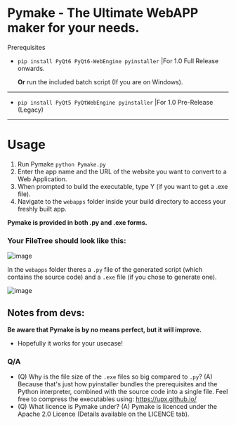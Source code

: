 # Pymake - The Ultimate WebAPP maker for your needs.


Prerequisites

- ```pip install PyQt6 PyQt6-WebEngine pyinstaller``` |For 1.0 Full Release onwards.

  **Or** run the included batch script (If you are on Windows).

-------------------------------------------------------------------------------------

- ```pip install PyQt5 PyQtWebEngine pyinstaller```  |For 1.0 Pre-Release (Legacy)


---
# Usage

1) Run Pymake ```python Pymake.py```
2) Enter the app name and the URL of the website you want to convert to a Web Application.
3) When prompted to build the executable, type Y (if you want to get a .exe file).
4) Navigate to the `webapps` folder inside your build directory to access your freshly built app.

**Pymake is provided in both .py and .exe forms.**


  ### Your FileTree should look like this:

![image](https://github.com/user-attachments/assets/fe73d65f-c396-4dbd-8fe8-583ce22b624d)

  In the `webapps` folder theres a `.py` file of the generated script (which contains the source code) and a `.exe` file (if you chose to generate one).

![image](https://github.com/user-attachments/assets/cc07e8e1-737a-42fa-9dfc-11d915d8829f)


## Notes from devs:

**Be aware that Pymake is by no means perfect, but it will improve.**

- Hopefully it works for your usecase!

### Q/A

- (Q) Why is the file size of the `.exe` files so big compared to `.py`?
(A) Because that's just how pyinstaller bundles the prerequisites and the Python interpreter, combined with the source code into a single file. Feel free to compress the executables using: https://upx.github.io/
- (Q) What licence is Pymake under?
(A) Pymake is licenced under the Apache 2.0 Licence (Details available on the LICENCE tab).

